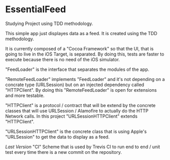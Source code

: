 # EssentialFeed
Studying Project using TDD methodology.

This simple app just displayes data as a feed.
It is created using the TDD methodology.

It is currently composed of a "Cocoa Framework" so that the UI, that is going to live in the iOS Target, is separated.
By doing this, tests are faster to execute because there is no need of the iOS simulator.

"FeedLoader" is the interface that separates the modules of the app.

"RemoteFeedLoader" implements "FeedLoader" and it's not depending on a concrate type (URLSession) but on an injected dependency called "HTTPClient". By doing this "RemoteFeedLoader" is open for extensions and more testable.

"HTTPClient" is a protocol / contract that will be extend by the concrete classes that will use URLSession / Alamofire to actually do the HTTP Network calls. In this project "URLSessionHTTPClient" extends "HTTPClient".

"URLSessionHTTPClient" is the concrete class that is using Apple's "URLSession" to get the data to display as a feed.

*Last Version*
"CI" Scheme that is used by Trevis CI to run end to end / unit test every time there is a new commit on the repository.
